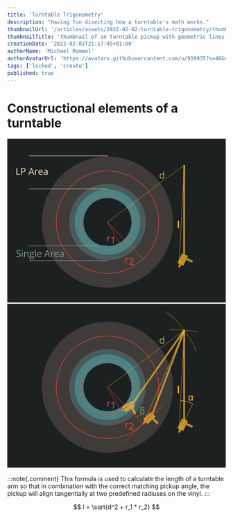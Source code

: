 ```yaml
---
title: 'Turntable Trigonometry'
description: "Having fun disecting how a turntable's math works."
thumbnailUrl: '/articles/assets/2022-02-02-turntable-trigonometry/thumbnail.svg'
thumbnailTitle: 'thumbnail of an turntable pickup with geometric lines'
creationDate: '2022-02-02T21:17:45+01:00'
authorName: 'Michael Rommel'
authorAvatarUrl: 'https://avatars.githubusercontent.com/u/919935?s=40&v=4'
tags: ['locked', 'create']
published: true
---
```


# Constructional elements of a turntable

![Turntable Design](/articles/assets/2022-02-02-turntable-trigonometry/turntable-construction.svg 'Turntable Construction')
![Turntable Trigonometry](/articles/assets/2022-02-02-turntable-trigonometry/turntable-trigonometry.svg 'Turntable Trigonometry')

:::note{.comment}
This formula is used to calculate the length of a turntable arm so that
in combination with the correct matching pickup angle, the pickup will
align tangentially at two predefined radiuses on the vinyl.
:::

$$
l = \sqrt{d^2 + r_1 * r_2}
$$
